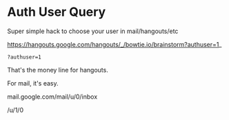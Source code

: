 Auth User Query
===

Super simple hack to choose your user in mail/hangouts/etc

https://hangouts.google.com/hangouts/_/bowtie.io/brainstorm?authuser=1_

`?authuser=1`

That's the money line for hangouts.

For mail, it's easy.

mail.google.com/mail/u/0/inbox


/u/1/0

